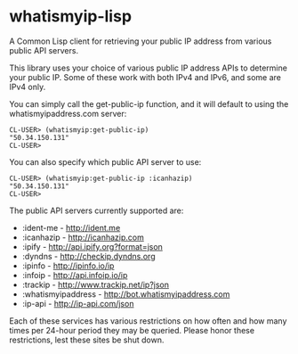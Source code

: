 # whatismyip-lisp
A Common Lisp client for retrieving your public IP address from various public API servers.

This library uses your choice of various public IP address APIs to determine your public IP. Some of these work with both IPv4 and IPv6, and some are IPv4 only.

You can simply call the get-public-ip function, and it will default to using the whatismyipaddress.com server:

````
CL-USER> (whatismyip:get-public-ip)
"50.34.150.131"
CL-USER>
````

You can also specify which public API server to use:

````
CL-USER> (whatismyip:get-public-ip :icanhazip)
"50.34.150.131"
CL-USER>
````

The public API servers currently supported are:

+ :ident-me - http://ident.me
+ :icanhazip - http://icanhazip.com
+ :ipify - http://api.ipify.org?format=json
+ :dyndns - http://checkip.dyndns.org
+ :ipinfo - http://ipinfo.io/ip
+ :infoip - http://api.infoip.io/ip
+ :trackip - http://www.trackip.net/ip?json
+ :whatismyipaddress - http://bot.whatismyipaddress.com
+ :ip-api - http://ip-api.com/json

Each of these services has various restrictions on how often and how many times per 24-hour period they may be queried. Please honor these restrictions, lest these sites be shut down.
